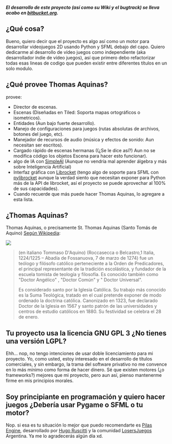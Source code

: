 ***El desarrollo de este proyecto (así como su Wiki y el bugtrack) se lleva acabo en [bitbucket.org](https://bitbucket.org/shackra/thomas-aquinas).***

## ¿Qué cosa?

Bueno, quiero decir que el proyecto es algo así como un motor para desarrollar videojuegos 2D usando Python y SFML debajo del capo. Quiero dedicarme al desarrollo de vídeo juegos como independiente (aka desarrollador indie de vídeo juegos), así que primero debo refactorizar todas esas lineas de codigo que pueden existir entre diferentes títulos en un solo modulo.

## ¿Qué provee Thomas Aquinas?

provee:

* Director de escenas.
* Escenas (Diseñadas en Tiled: Soporta mapas ortográficos o isometricos).
* Entidades (Aun bajo fuerte desarrollo).
* Manejo de configuraciones para juegos (rutas absolutas de archivos, botones del juego, etc).
* Manejador de recursos de audio (música y efectos de sonido: Aun necesitan ser escritos).
* Cargado rápido de escenas hermanas ((¿Se le dice así?) Aun no se modifica código los objetos Escena para hacer esto funcionar).
* algo de IA con [SimpleAI](https://pypi.python.org/pypi/simpleai/0.5.1) (Aunque no vendría mal aprender álgebra y más sobre Inteligencia Artificial)
* Interfaz gráfica con [Librocket](http://librocket.com/) (tengo algo de soporte para SFML con [pylibrocket](https://bitbucket.org/shackra/pylibrocket) aunque la verdad siento que necesitan exponer para Python más de la API de librocket, así el proyecto se puede aprovechar al 100% de sus capacidades).
* Cuando recuerde que más puede hacer Thomas Aquinas, lo agregare a esta lista.

## ¿Thomas Aquinas?

Thomas Aquinas, o precisamente St. Thomas Aquinas (Santo Tomás de Aquino) [Según Wikipedia](https://es.wikipedia.org/wiki/Tom%C3%A1s_de_Aquino): 

![](http://marccortez.com/wp-content/uploads/2012/03/St-Thomas-Aquinas.jpg)

> (en italiano Tommaso D'Aquino) (Roccasecca o Belcastro,1 Italia, 1224/1225 – Abadía de Fossanuova, 7 de marzo de 1274) fue un teólogo y filósofo católico perteneciente a la Orden de Predicadores, el principal representante de la tradición escolástica, y fundador de la escuela tomista de teología y filosofía. Es conocido también como "Doctor Angélico" , "Doctor Común" y " Doctor Universal".
> 
> Es considerado santo por la Iglesia Católica. Su trabajo más conocido es la Suma Teológica, tratado en el cual pretende exponer de modo ordenado la doctrina católica. Canonizado en 1323, fue declarado Doctor de la Iglesia en 1567 y santo patrón de las universidades y centros de estudio católicos en 1880. Su festividad se celebra el 28 de enero.

## Tu proyecto usa la licencia GNU GPL 3 ¿No tienes una versión LGPL?

Ehh... nop, no tengo intenciones de usar doble licenciamiento para mi proyecto. Yo, como usted, estoy interesado en el desarrollo de títulos comerciales, y sin embargo, la trama del software privativo no me convence en lo más mínimo como forma de hacer dinero. Sé que existen motores (¿o frameworks?) mejores que mi proyecto, pero aun así, pienso mantenerme firme en mis principios morales.

## Soy principiante en programación y quiero hacer juegos ¿Debería usar Pygame o SFML o tu motor?

Nop. si esa es tu situación lo mejor que puedo recomendarte es [Pilas Engine](http://pilas-engine.com.ar/), desarrollado por [Hugo Ruscitti](http://www.losersjuegos.com.ar/comunidad/integrantes/hugoruscitti) y la comunidad [LosersJuegos](http://www.losersjuegos.com.ar/) Argentina. Ya me lo agradecerás algún día xd.
